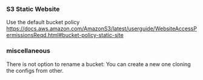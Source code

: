 ### S3 Static Website

Use the default bucket policy
<br>
https://docs.aws.amazon.com/AmazonS3/latest/userguide/WebsiteAccessPermissionsReqd.html#bucket-policy-static-site


### miscellaneous

There is not option to rename a bucket: You can create a new one cloning the configs from other. 
